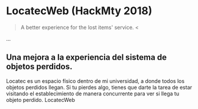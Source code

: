 # LocatecWeb (HackMty 2018)

> A better experience for the lost items' service. <

...

## Una mejora a la experiencia del sistema de objetos perdidos.
Locatec es un espacio físico dentro de mi universidad, a donde todos los objetos perdidos llegan. Si tu pierdes algo, tienes que darte la tarea de estar visitando el establecimiento de manera concurrente para ver si llega tu objeto perdido.
LocatecWeb
